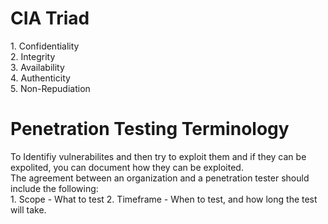 <h1>CIA Triad</h1>
1. Confidentiality<br>
2. Integrity<br>
3. Availability<br>
4. Authenticity<br>
5. Non-Repudiation<br>

<h1>Penetration Testing Terminology</h1>
To Identifiy vulnerabilites and then try to exploit them and if they can be expolited, you can document how they can be exploited.<br>
The agreement between an organization and a penetration tester should include the following:<br>
  1. Scope -  What to test
  2. Timeframe -  When to test, and how long the test will take.
